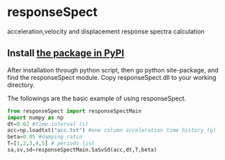 # responseSpect
acceleration,velocity and displacement response spectra calculation

## Install    [the package in PyPI](https://pypi.org/project/responseSpect/)

After installation through python script, then go python site-package, and find the responseSpect module. Copy responseSpect.dll to your working directory. 

The followings are the basic example of using responseSpect.

```python   
from responseSpect import responseSpectMain
import numpy as np
dt=0.02 #time interval (s)
acc=np.loadtxt("acc.txt") #one column acceleration time history (g)
beta=0.05 #damping ratio
T=[1,2,3,4,5] # periods list
sa,sv,sd=responseSpectMain.SaSvSd(acc,dt,T,beta)   
```
